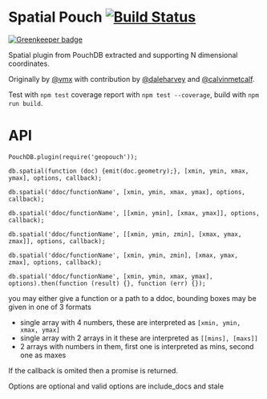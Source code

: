 Spatial Pouch [![Build Status](https://travis-ci.org/pouchdb/geopouch.svg?branch=rtree)](https://travis-ci.org/pouchdb/geopouch)
====

[![Greenkeeper badge](https://badges.greenkeeper.io/pouchdb/geopouch.svg)](https://greenkeeper.io/)

Spatial plugin from PouchDB extracted and supporting N dimensional coordinates.

Originally by [@vmx](https://github.com/vmx) with contribution by [@daleharvey](https://github.com/daleharvey) and [@calvinmetcalf](https://github.com/calvinmetcalf).

Test with `npm test` coverage report with `npm test --coverage`, build with `npm run build`.

API
====

`PouchDB.plugin(require('geopouch'));`

`db.spatial(function (doc) {emit(doc.geometry);}, [xmin, ymin, xmax, ymax], options, callback);`

`db.spatial('ddoc/functionName', [xmin, ymin, xmax, ymax], options, callback);`

`db.spatial('ddoc/functionName', [[xmin, ymin], [xmax, ymax]], options, callback);`

`db.spatial('ddoc/functionName', [[xmin, ymin, zmin], [xmax, ymax, zmax]], options, callback);`

`db.spatial('ddoc/functionName', [xmin, ymin, zmin], [xmax, ymax, zmax], options, callback);`

`db.spatial('ddoc/functionName', [xmin, ymin, xmax, ymax], options).then(function (result) {}, function (err) {});`

you may either give a function or a path to a ddoc, bounding boxes may be given in one of 3 formats

- single array with 4 numbers, these are interpreted as `[xmin, ymin, xmax, ymax]`
- single array with 2 arrays in it these are interpreted as `[[mins], [maxs]]`
- 2 arrays with numbers in them, first one is interpreted as mins, second one as maxes

If the callback is omited then a promise is returned.

Options are optional and valid options are include_docs and stale
